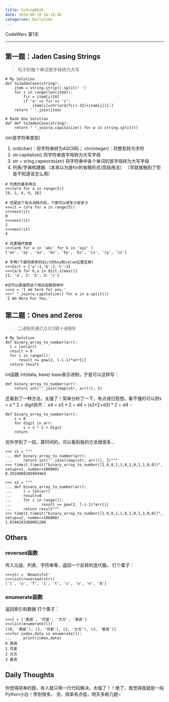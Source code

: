 ```yaml
---
title: Coding0618
date: 2019-06-18 16:19:48
categories: DailyCode
---
```



CodeWars 第1天

<!--more-->

---


## 第一题：Jaden Casing Strings

> 句子的每个单词首字母转为大写

```
# My Solution
def toJadenCase(string):
    item = string.strip().split(' ')
    for i in range(len(item)):
        fir = item[i][0]
        if 'a' <= fir <= 'z':
            item[i]=chr(ord(fir)-32)+item[i][1:]
    return ' '.join(item)
```

```
# Rank One Solution
def def toJadenCase(string):
    return " ".join(w.capitalize() for w in string.split())
```

(str是字符串类型)
1. ord(char)：将字符串转为ASCII码；
chr(integer)：将整型转为字符
1. str.capitalize()
    将字符串首字母转为大写字母
2. str = sring.capwords(str)
    将字符串中各个单词的首字母转为大写字母
3. 列表/字典构建器
（本来以为是for的省略形式/高级用法）
（早就接触到了但是不知道该怎么用）
```
# 列表的基本用法
>>>[a*a for a in range(5)]
[0, 1, 4, 9, 16]

# 但是这个有点消耗内存，下面可以用多少取多少
>>>it = (a*a for a in range(5))
>>>next(it)
0
>>>next(it)
1
>>>next(it)
4

# 双重循环嵌套
>>>[a+b for a in 'abc' for b in 'xyz' ]
['ax', 'ay', 'az', 'bx', 'by', 'bz', 'cx', 'cy', 'cz']

# 字典(下面将原来的dict的key和value位置互换)
>>>dict = {'a':1,'b':2,'c':3}
>>>{a:b for b,a in dict.items()}
{1: 'a', 2: 'b', 3: 'c'}

#还可以直接把这个用在函数调用中
>>>a = 'I am here for you.'
>>>" ".join(w.capitalize() for w in a.split())
'I Am Here For You.'
```

## 第二题：Ones and Zeros

> 二进制列表[1,0,0,1]转十进制9

```
# My Solution
def binary_array_to_number(arr):
  l = len(arr)
  result = 0
  for i in range(l):
      result += pow(2, l-i-1)*arr[i]
  return result
```

int函数
int(data, base)
base表示进制，于是可以这样写：
```
def binary_array_to_number(arr):
    return int(''.join((map(str, arr))), 2)
```

还看到了一种方法，太强了！简单分析了一下，有点递归思想。看不懂的可以把s = s * 2 + digit拆开：
s4 = s3 \* 2 + d4 = (s2\*2+d3) \* 2 + d4 ···
```
def binary_array_to_number(arr):
    s = 0
    for digit in arr:
        s = s * 2 + digit
    return 
```


另外学到了一招，算时间的，可以看到我的方法慢很多...
```
>>> s1 = """
... def binary_array_to_number(arr):
...     return int(''.join((map(str, arr))), 2)"""
>>> timeit.timeit("binary_array_to_number([1,0,0,1,1,0,1,0,1,1,0,0])", setup=s1, number=100000)
0.3919008289994963

>>> s2 = """
... def binary_array_to_number(arr):
...     l = len(arr)
...     result=0
...     for i in range(l):
...             result += pow(2, l-i-1)*arr[i]
...     return result"""
>>> timeit.timeit("binary_array_to_number([1,0,0,1,1,0,1,0,1,1,0,0])", setup=s2, number=100000)
1.0104243380001208
```


## Others

### reversed函数

传入元组、列表、字符串等，返回一个反转的迭代器。
打个栗子：

```
>>>str = 'Beautiful'
>>>list(reversed(str))
['l', 'u', 'f', 'i', 't', 'u', 'a', 'e', 'B']
```

### enumerate函数

返回索引和数据
打个栗子：
```
>>>l = ['美丽', '可爱', '大方', '善良']
>>>list(enumerate(l))
[(0, '美丽'), (1, '可爱'), (2, '大方'), (3, '善良')]
>>>for index,data in enumerate(l):
...     print(index,data)
0 美丽
1 可爱
2 大方
3 善良
```


## Daily Thoughts

你觉得简单的题，有人就只用一行代码解决。太强了！！绝了，我觉得我就是一纯Python小白！学到很多。
另，效率有点低，明天多刷几题~